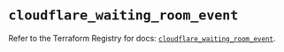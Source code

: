 # `cloudflare_waiting_room_event`

Refer to the Terraform Registry for docs: [`cloudflare_waiting_room_event`](https://registry.terraform.io/providers/cloudflare/cloudflare/4.40.0/docs/resources/waiting_room_event).
